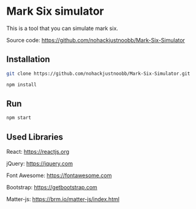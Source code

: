 # Mark Six simulator
This is a tool that you can simulate mark six.

Source code: https://github.com/nohackjustnoobb/Mark-Six-Simulator


## Installation
```bash
git clone https://github.com/nohackjustnoobb/Mark-Six-Simulator.git
```

```bash
npm install
```

## Run
```bash
npm start
```

## Used Libraries
React: https://reactjs.org

jQuery: https://jquery.com

Font Awesome: https://fontawesome.com

Bootstrap: https://getbootstrap.com

Matter-js: https://brm.io/matter-js/index.html
